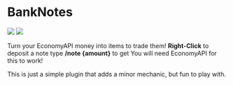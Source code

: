 # BankNotes
[![](https://poggit.pmmp.io/shield.state/BankNotes)](https://poggit.pmmp.io/p/BankNotes)
[![](https://poggit.pmmp.io/shield.api/BankNotes)](https://poggit.pmmp.io/p/BankNotes)


Turn your EconomyAPI money into items to trade them!
**Right-Click** to deposit a note
type **/note {amount}** to get
You will need EconomyAPI for this to work!

This is just a simple plugin that adds a minor mechanic, but fun to play with.
